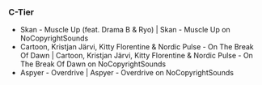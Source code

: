 ### C-Tier

- Skan - Muscle Up (feat. Drama B & Ryo) | Skan - Muscle Up on NoCopyrightSounds
- Cartoon, Kristjan Järvi, Kitty Florentine & Nordic Pulse - On The Break Of Dawn | Cartoon, Kristjan Järvi, Kitty Florentine & Nordic Pulse - On The Break Of Dawn on NoCopyrightSounds
- Aspyer - Overdrive | Aspyer - Overdrive on NoCopyrightSounds
